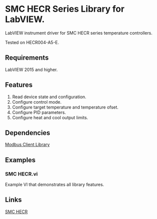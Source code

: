 # SMC HECR Series Library for LabVIEW.
LabVIEW instrument driver for SMC HECR series temperature controllers.

Tested on HECR004-A5-E.

## Requirements
LabVIEW 2015 and higher.

## Features
1. Read device state and configuration.
2. Configure control mode.
3. Configure target temperature and temperature ofset.
4. Configure PID parameters.
5. Configure heat and cool output limits. 

## Dependencies
[Modbus Client Library](https://github.com/plasmapper/modbus-client-labview)

## Examples
### SMC HECR.vi
Example VI that demonstrates all library features.

## Links
[SMC HECR](https://www.smc.eu/en-eu/products/peltier-rack-mounted-type-hecr~133616~nav)